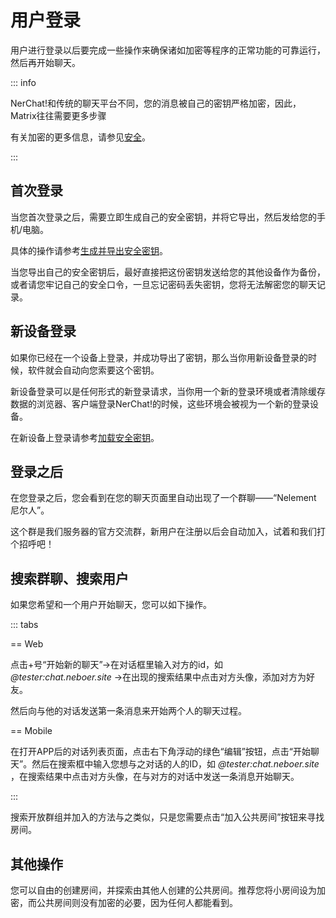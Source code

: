 # 用户登录

用户进行登录以后要完成一些操作来确保诸如加密等程序的正常功能的可靠运行，然后再开始聊天。

::: info

NerChat!和传统的聊天平台不同，您的消息被自己的密钥严格加密，因此，Matrix往往需要更多步骤

有关加密的更多信息，请参见[安全](../security/security-and-encryption)。

:::

## 首次登录

当您首次登录之后，需要立即生成自己的安全密钥，并将它导出，然后发给您的手机/电脑。

具体的操作请参考[生成并导出安全密钥](../security/secure-key#生成并导出安全密钥)。

当您导出自己的安全密钥后，最好直接把这份密钥发送给您的其他设备作为备份，或者请您牢记自己的安全口令，一旦忘记密码丢失密钥，您将无法解密您的聊天记录。

## 新设备登录

如果你已经在一个设备上登录，并成功导出了密钥，那么当你用新设备登录的时候，软件就会自动向您索要这个密钥。

新设备登录可以是任何形式的新登录请求，当你用一个新的登录环境或者清除缓存数据的浏览器、客户端登录NerChat!的时候，这些环境会被视为一个新的登录设备。

在新设备上登录请参考[加载安全密钥](../security/secure-key#加载安全密钥)。

## 登录之后

在您登录之后，您会看到在您的聊天页面里自动出现了一个群聊——“Nelement 尼尔人”。

这个群是我们服务器的官方交流群，新用户在注册以后会自动加入，试着和我们打个招呼吧！

## 搜索群聊、搜索用户

如果您希望和一个用户开始聊天，您可以如下操作。

::: tabs

== Web

点击+号“开始新的聊天”->在对话框里输入对方的id，如 *@tester:chat.neboer.site* ->在出现的搜索结果中点击对方头像，添加对方为好友。

然后向与他的对话发送第一条消息来开始两个人的聊天过程。

== Mobile

在打开APP后的对话列表页面，点击右下角浮动的绿色“编辑”按钮，点击“开始聊天”。然后在搜索框中输入您想与之对话的人的ID，如 *@tester:chat.neboer.site* ，在搜索结果中点击对方头像，在与对方的对话中发送一条消息开始聊天。

:::

搜索开放群组并加入的方法与之类似，只是您需要点击“加入公共房间”按钮来寻找房间。


## 其他操作

您可以自由的创建房间，并探索由其他人创建的公共房间。推荐您将小房间设为加密，而公共房间则没有加密的必要，因为任何人都能看到。
